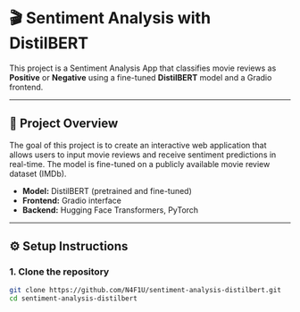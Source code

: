 # 🎬 Sentiment Analysis with DistilBERT

This project is a Sentiment Analysis App that classifies movie reviews as **Positive** or **Negative** using a fine-tuned **DistilBERT** model and a Gradio frontend.

---

## 📌 Project Overview
The goal of this project is to create an interactive web application that allows users to input movie reviews and receive sentiment predictions in real-time. The model is fine-tuned on a publicly available movie review dataset (IMDb).

- **Model:** DistilBERT (pretrained and fine-tuned)
- **Frontend:** Gradio interface
- **Backend:** Hugging Face Transformers, PyTorch

---

## ⚙️ Setup Instructions

### 1. Clone the repository
```bash
git clone https://github.com/N4F1U/sentiment-analysis-distilbert.git
cd sentiment-analysis-distilbert

